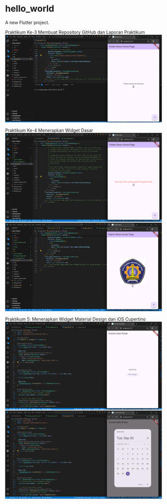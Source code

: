 # hello_world

A new Flutter project.

Praktikum Ke-3 Membuat Repository GitHub dan Laporan Praktikum
![Screnshoot hello_world](images/01.png)

Praktikum Ke-4 Menerapkan Widget Dasar
![Screenshoot hello_world](images/02.png)
![Screenshoot hello_world](images/03.png)

Praktikum 5: Menerapkan Widget Material Design dan iOS Cupertino
![Screenshoot hello_world](images/04.png)
![Screenshoot hello_world](images/05.png)